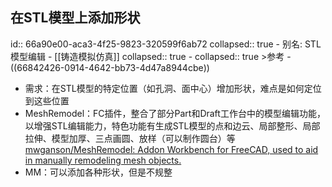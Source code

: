 ## 在STL模型上添加形状
id:: 66a90e00-aca3-4f25-9823-320599f6ab72
collapsed:: true
	- 别名: STL模型编辑
	- [[铸造模拟仿真]]
	  collapsed:: true
		- collapsed:: true
		  >参考
			- ((66842426-0914-4642-bb73-4d47a8944cbe))
- 需求：在STL模型的特定位置（如孔洞、面中心）增加形状，难点是如何定位到这些位置
- MeshRemodel：FC插件，整合了部分Part和Draft工作台中的模型编辑功能，以增强STL编辑能力，特色功能有生成STL模型的点和边云、局部整形、局部拉伸、模型加厚、三点画圆、放样（可以制作圆台）等 [mwganson/MeshRemodel: Addon Workbench for FreeCAD, used to aid in manually remodeling mesh objects.](https://github.com/mwganson/MeshRemodel?tab=readme-ov-file)
- MM：可以添加各种形状，但是不规整